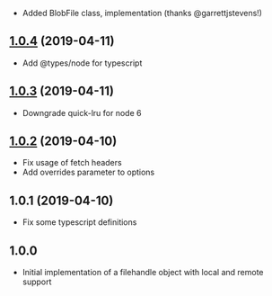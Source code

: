 - Added BlobFile class, implementation (thanks @garrettjstevens!)

## [1.0.4](https://github.com/cmdcolin/node-filehandle/compare/v1.0.2...v1.0.4) (2019-04-11)


- Add @types/node for typescript

## [1.0.3](https://github.com/cmdcolin/node-filehandle/compare/v1.0.2...v1.0.3) (2019-04-11)



- Downgrade quick-lru for node 6

## [1.0.2](https://github.com/cmdcolin/node-filehandle/compare/v1.0.1...v1.0.2) (2019-04-10)



- Fix usage of fetch headers
- Add overrides parameter to options

## 1.0.1 (2019-04-10)



- Fix some typescript definitions

## 1.0.0

- Initial implementation of a filehandle object with local and remote support
